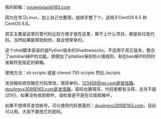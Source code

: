 我的邮箱：youweixiao@163.com


因为在学习Linux，加上自己也要用，就顺手整了个，适用于CentOS 6.5 和 CentOS 6.6。

其实主要是这里托管代码比较方便才放在这里，算不上什么项目，都是些垃圾代码，当然如果能帮助到你，我会很荣幸的。

这个shell脚本安装的是Python版本的Shadowsocks，不适用于其它版本，整合了autoban掉IP的功能，顺便加了iptables保存防火墙规则，和在ban掉IP的同时发邮件到指定的邮箱。

使用方法：sh scripts 或是 chmod 755 scripts 然后./scripts

发信箱和收信箱在代码里改，很简单的，123456@qq.com是收信箱，doujingyx309@163.com是发信箱，密码也要填写，代码里都有注释，总共不超过5行，如果没有收到邮件，请检查是不是在垃圾邮箱中。

如果不想填写发信帐号，可以使用代码里面的：doujingyx309@163.com，目前可以用，大家不要改它的密码。
